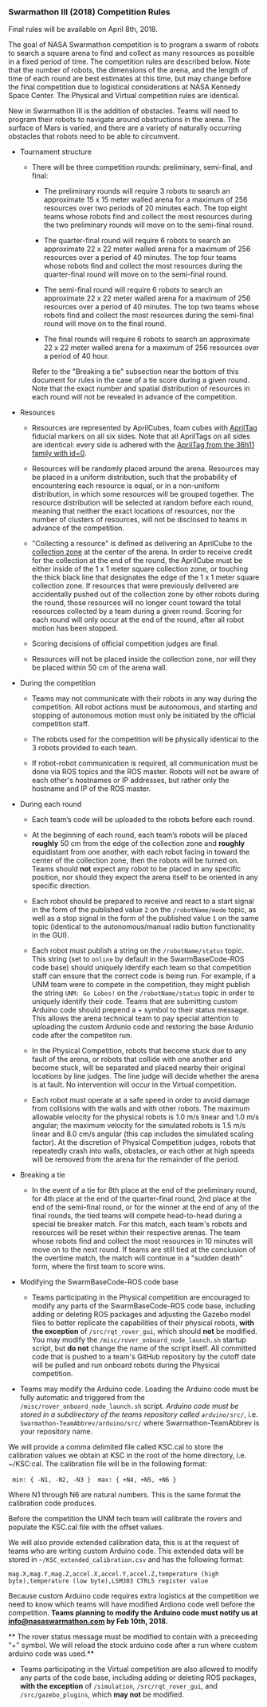 ### Swarmathon III (2018) Competition Rules

 

Final rules will be available on April 8th, 2018.

 

The goal of NASA Swarmathon competition is to program a swarm of robots to search a square arena to find and collect as many resources as possible in a fixed period of time. The competition rules are described below. Note that the number of robots, the dimensions of the arena, and the length of time of each round are best estimates at this time, but may change before the final competition due to logistical considerations at NASA Kennedy Space Center. The Physical and Virtual competition rules are identical.

 

New in Swarmathon III is the addition of obstacles. Teams will need to program their robots to navigate around obstructions in the arena. The surface of Mars is varied, and there are a variety of naturally occurring obstacles that robots need to be able to circumvent.

 

- Tournament structure

 

    - There will be three competition rounds: preliminary, semi-final, and final:

 

        - The preliminary rounds will require 3 robots to search an approximate 15 x 15 meter walled arena for a maximum of 256 resources over two periods of 20 minutes each. The top eight teams whose robots find and collect the most resources during the two preliminary rounds will move on to the semi-final round.

   

        - The quarter-final round will require 6 robots to search an approximate 22 x 22 meter walled arena for a maximum of 256 resources over a period of 40 minutes. The top four teams whose robots find and collect the most resources during the quarter-final round will move on to the semi-final round.   

    

        - The semi-final round will require 6 robots to search an approximate 22 x 22 meter walled arena for a maximum of 256 resources over a period of 40 minutes. The top two teams whose robots find and collect the most resources during the semi-final round will move on to the final round.

 

        - The final rounds will require 6 robots to search an approximate 22 x 22 meter walled arena for a maximum of 256 resources over a period of 40 hour.

       

        Refer to the "Breaking a tie" subsection near the bottom of this document for rules in the case of a tie score during a given round. Note that the exact number and spatial distribution of resources in each round will not be revealed in advance of the competition.

 

- Resources

 

    - Resources are represented by AprilCubes, foam cubes with [AprilTag](https://april.eecs.umich.edu/wiki/index.php/AprilTags) fiducial markers on all six sides. Note that all AprilTags on all sides are identical: every side is adhered with the [AprilTag from the 36h11 family with id=0](https://github.com/BCLab-UNM/SwarmBaseCode-ROS/blob/master/simulation/models/at0/materials/textures/atag-0.png).

 

    - Resources will be randomly placed around the arena. Resources may be placed in a uniform distribution, such that the probability of encountering each resource is equal, or in a non-uniform distribution, in which some resources will be grouped together. The resource distribution will be selected at random before each round, meaning that neither the exact locations of resources, nor the number of clusters of resources, will not be disclosed to teams in advance of the competition.

 

    - "Collecting a resource" is defined as delivering an AprilCube to the [collection zone](https://github.com/BCLab-UNM/Swarmathon-ROS/blob/master/simulation/models/collection_disk/materials/textures/collection_disk.pdf) at the center of the arena. In order to receive credit for the collection at the end of the round, the AprilCube must be either inside of the 1 x 1 meter square collection zone, or touching the thick black line that designates the edge of the 1 x 1 meter square collection zone. If resources that were previously delivered are accidentally pushed out of the collection zone by other robots during the round, those resources will no longer count toward the total resources collected by a team during a given round. Scoring for each round will only occur at the end of the round, after all robot motion has been stopped.

   

    - Scoring decisions of official competition judges are final.

 

    - Resources will not be placed inside the collection zone, nor will they be placed within 50 cm of the arena wall.

 

- During the competition

 

    - Teams may not communicate with their robots in any way during the competition. All robot actions must be autonomous, and starting and stopping of autonomous motion must only be initiated by the official competition staff.

 

    - The robots used for the competition will be physically identical to the 3 robots provided to each team.

   

    - If robot-robot communication is required, all communication must be done via ROS topics and the ROS master. Robots will not be aware of each other's hostnames or IP addresses, but rather only the hostname and IP of the ROS master.

 

- During each round

 

    - Each team’s code will be uploaded to the robots before each round.

 

    - At the beginning of each round, each team’s robots will be placed **roughly** 50 cm from the edge of the collection zone and **roughly** equidistant from one another, with each robot facing in toward the center of the collection zone, then the robots will be turned on. Teams should **not** expect any robot to be placed in any specific position, nor should they expect the arena itself to be oriented in any specific direction.

   

    - Each robot should be prepared to receive and react to a start signal in the form of the published value ```2``` on the ```/robotName/mode``` topic, as well as a stop signal in the form of the published value ```1``` on the same topic (identical to the autonomous/manual radio button functionality in the GUI).

   

    - Each robot must publish a string on the `/robotName/status` topic. This string (set to `online` by default in the SwarmBaseCode-ROS code base) should uniquely identify each team so that competition staff can ensure that the correct code is being run. For example, if a UNM team were to compete in the competition, they might publish the string `UNM: Go Lobos!` on the `/robotName/status` topic in order to uniquely identify their code. Teams that are submitting custom Arduino code should prepend a + symbol to their status message. This allows the arena technical team to pay special attention to uploading the custom Ardunio code and restoring the base Ardunio code after the competiton run.

 

    - In the Physical Competition, robots that become stuck due to any fault of the arena, or robots that collide with one another and become stuck, will be separated and placed nearby their original locations by line judges. The line judge will decide whether the arena is at fault. No intervention will occur in the Virtual competition.

 

    - Each robot must operate at a safe speed in order to avoid damage from collisions with the walls and with other robots. The maximum allowable velocity for the physical robots is 1.0 m/s linear and 1.0 m/s angular; the maximum velocity for the simulated robots is 1.5 m/s linear and 8.0 cm/s angular (this cap includes the simulated scaling factor). At the discretion of Physical Competition judges, robots that repeatedly crash into walls, obstacles, or each other at high speeds will be removed from the arena for the remainder of the period.

   

- Breaking a tie

  - In the event of a tie for 8th place at the end of the preliminary round, for 4th place at the end of the quarter-final round, 2nd place at the end of the semi-final round, or for the winner at the end of any of the final rounds, the tied teams will compete head-to-head during a special tie breaker match. For this match, each team's robots and resources will be reset within their respective arenas. The team whose robots find and collect the most resources in 10 minutes will move on to the next round. If teams are still tied at the conclusion of the overtime match, the match will continue in a "sudden death" form, where the first team to score wins.


 

- Modifying the SwarmBaseCode-ROS code base

 

   - Teams participating in the Physical competition are encouraged to modify any parts of the SwarmBaseCode-ROS code base, including adding or deleting ROS packages and adjusting the Gazebo model files to better replicate the capabilities of their physical robots, **with the exception** of `/src/rqt_rover_gui`, which should **not** be modified. You may modify the `/misc/rover_onboard_node_launch.sh` startup script, but **do not** change the name of the script itself. All committed code that is pushed to a team's GitHub repository by the cutoff date will be pulled and run onboard robots during the Physical competition.

- Teams may modify the Arduino code. Loading the Arduino code must be fully automatic and triggered from the `/misc/rover_onboard_node_launch.sh` script. *Arduino code must be stored in a subdirectory of the teams repository called `arduino/src/`*, i.e. `Swarmathon-TeamAbbrev/arduino/src/` where Swarmathon-TeamAbbrev is your repository name. 

We will provide a comma delimited file called KSC.cal to store the calibration values we obtain at KSC in the root of the home directory, i.e. ~/KSC:cal. The calibration file will be in the following format:
   
   `min: { -N1, -N2, -N3 }  max: { +N4, +N5, +N6 }` 
   
   Where N1 through N6 are natural numbers. This is the same format the calibration code produces. 
   
   Before the competition the UNM tech team will calibrate the rovers and populate the KSC.cal file with the offset values.
   
   We will also provide extended calibration data, this is at the request of teams who are writing custom Arduino code. This extended data will be stored in `~/KSC_extended_calibration.csv` and has the following format:
   
   `mag.X,mag.Y,mag.Z,accel.X,accel.Y,accel.Z,temperature (high
byte),temperature (low byte),LSM303 CTRL5 register value`

   
  Because custom Arduino code requires extra logistics at the competition we need to know which teams will have modified Ardiono code well before the competition. **Teams planning to modify the Arduino code must notify us at info@nasaswarmathon.com by Feb 10th, 2018.** 
   
   ** The rover status message must be modified to contain with a preceeding "+" symbol. We will reload the stock arduino code after a run where custom arduino code was used.**

- Teams participating in the Virtual competition are also allowed to modify any parts of the code base, including adding or deleting ROS packages, **with the exception** of `/simulation`, `/src/rqt_rover_gui`, and `/src/gazebo_plugins`, which **may not** be modified.
